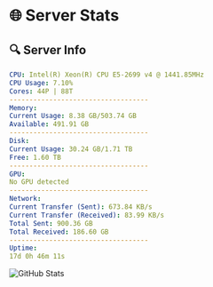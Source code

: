 # 🌐 Server Stats
## 🔍 Server Info
```yaml
CPU: Intel(R) Xeon(R) CPU E5-2699 v4 @ 1441.85MHz
CPU Usage: 7.10%
Cores: 44P | 88T
-----------------------------------
Memory:
Current Usage: 8.38 GB/503.74 GB
Available: 491.91 GB
-----------------------------------
Disk:
Current Usage: 30.24 GB/1.71 TB
Free: 1.60 TB
-----------------------------------
GPU:
No GPU detected
-----------------------------------
Network:
Current Transfer (Sent): 673.84 KB/s
Current Transfer (Received): 83.99 KB/s
Total Sent: 900.36 GB
Total Received: 186.60 GB
-----------------------------------
Uptime:
17d 0h 46m 11s
```
![GitHub Stats](https://img.shields.io/badge/Updated-2025-05-06_17:54:59-blue)